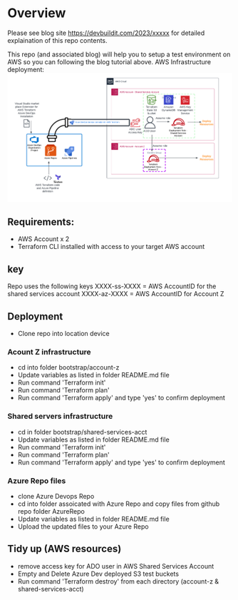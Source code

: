 # Overview

Please see blog site https://devbuildit.com/2023/xxxxx for detailed explaination of this repo contents.

This repo (and associated blog) will help you to setup a test environment on AWS so you can following the blog tutorial above.  AWS Infrastructure deployment:
![Demo MGN](./images/BLOG-AzureDevOps01.png) 

## Requirements:
- AWS Account x 2
- Terraform CLI installed with access to your target AWS account

## key
Repo uses the following keys
XXXX-ss-XXXX  = AWS AccountID for the shared services account
XXXX-az-XXXX  = AWS AccountID for Account Z


## Deployment
- Clone repo into location device

### Acount Z infrastructure
- cd into folder bootstrap/account-z
- Update variables as listed in folder README.md file 
- Run command 'Terraform init'
- Run command 'Terraform plan' 
- Run command 'Terraform apply' and type 'yes' to confirm deployment

### Shared servers  infrastructure
- cd in folder bootstrap/shared-services-acct
- Update variables as listed in folder README.md file 
- Run command 'Terraform init'
- Run command 'Terraform plan' 
- Run command 'Terraform apply' and type 'yes' to confirm deployment

### Azure Repo files
- clone Azure Devops Repo
- cd into folder assoicated with Azure Repo and copy files from github repo folder AzureRepo
- Update variables as listed in folder README.md file
- Upload the updated files to your Azure Repo

## Tidy up (AWS resources)
- remove access key for ADO user in AWS Shared Services Account
- Empty and Delete Azure Dev deployed S3 test buckets
- Run command 'Terraform destroy' from each directory (account-z & shared-services-acct)
